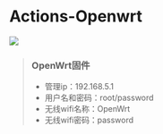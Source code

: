# Actions-Openwrt 

<img src="https://v2.jinrishici.com/one.svg?font-size=24&spacing=2&color=Black">

> ### OpenWrt固件
> * 管理ip：192.168.5.1  
> * 用户名和密码：root/password
> * 无线wifi名称：OpenWrt
> * 无线wifi密码：password
